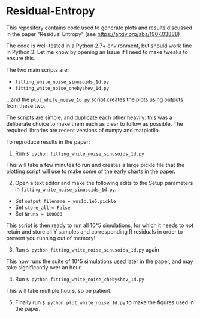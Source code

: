 Residual-Entropy
================

This repository contains code used to generate plots and results discussed in
the paper "Residual Entropy" (see https://arxiv.org/abs/1907.03888)

The code is well-tested in a Python 2.7+ environment, but should work fine in Python 3.
Let me know by opening an Issue if I need to make tweaks to ensure this.

The two main scripts are:

* `fitting_white_noise_sinusoids_1d.py`
* `fitting_white_noise_chebyshev_1d.py`

...and the `plot_white_noise_1d.py` script creates the plots using outputs from
these two.

The scripts are simple, and duplicate each other heavily: this was a deliberate
choice to make them each as clear to follow as possible.  The required libraries
are recent versions of numpy and matplotlib.

To reproduce results in the paper:

1. Run `$ python fitting_white_noise_sinusoids_1d.py`

This will take a few minutes to run and creates a large pickle file that the
plotting script will use to make some of the early charts in the paper.

2. Open a text editor and make the following edits to the Setup parameters in
`fitting_white_noise_sinusoids_1d.py`:

* Set `output_filename = wns1d.1e5.pickle`
* Set `store_all = False`
* Set `Nruns = 100000`

This script is then ready to run all 10^5 simulations, for which it needs to
_not_ retain and store all Y samples and corresponding R residuals in order to
prevent you running out of memory!

3. Run `$ python fitting_white_noise_sinusoids_1d.py` again

This now runs the suite of 10^5 simulations used later in the paper, and may
take significantly over an hour.

4. Run `$ python fitting_white_noise_chebyshev_1d.py`

This will take multiple hours, so be patient.

5. Finally run `$ python plot_white_noise_1d.py` to make the figures used in the
paper.
